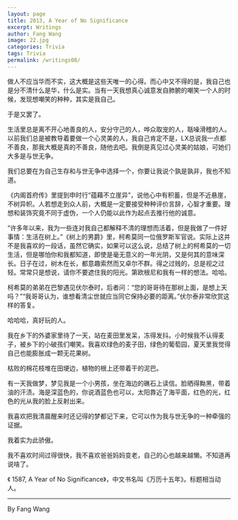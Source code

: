 ```yaml
---
layout: page
title: 2013, A Year of No Significance
excerpt: Writings
author: Fang Wang
image: 22.jpg
categories: Trivia
tags: Trivia
permalink: /writings08/
---
```


做人不应当华而不实，这大概是这些天唯一的心得。而心中又不得的是，我自己也是分不清什么是华，什么是实。当有一天我想真心诚意发自肺腑的嘲笑一个人的时候，发现想嘲笑的种种，其实是我自己。

于是又罢了。

生活里总是离不开心地善良的人，安分守己的人，哗众取宠的人，聒噪滑稽的人。以前我们总是被教导着要做一个心灵美的人，我自己肯定不是，LX总说我一点都不善良，那我大概是真的不善良，随他去吧。我倒是真见过心灵美的姑娘，可她们大多是与世无争。

我们总要在为自己生存和与世无争中选择一个，你要让我说个孰是孰非，我也不知道。

《内阁首府传》里提到申时行“蕴藉不立崖异”，说他心中有积蓄，但是不近悬崖，不树异帜。人若想走到众人前，大概是一定要接受种种评价言辞，心智才重要。理想和装饰究竟不同于虚伪，一个人仍能以此作为起点去推行他的诚意。   

“许多年以来，我为一些连对我自己都解释不清的理想而活着，但是我做了一件好事情：生活在树上。”《树上的男爵》里，柯希莫同一位俄罗斯军官说。实际上这并不是我喜欢的一段话，虽然它确实，如果可以这么说，总结了树上的柯希莫的一切生活，但是哪怕你和我都知道，即使是毫无意义的一年光阴，又是何其的意味深长。日子在过，树木在长，都意趣索然而又卓尔不群。得之过贱的，总是视之过轻。常常只是想说，请你不要遮住我的阳光。第欧根尼和我有一样的想法。哈哈。

柯希莫的弟弟在巴黎遇见伏尔泰时，后者问：“您的哥哥待在那树上面，是想上天吗？”“我哥哥认为，谁想看清尘世就应当同它保持必要的距离。”伏尔泰非常欣赏这样的答复。

哈哈哈，真好玩的人。

我在乡下的外婆家里待了一天，站在麦田里发呆，冻得发抖。小时候我不认得麦子，被乡下的小破孩们嘲笑。我喜欢绿色的麦子田，绿色的葡萄园，夏天里我觉得自己也能膨胀成一颗无花果树。

枯败的棉花枝堆在田埂边，植物的根上还带着干的泥巴。

有一天我做梦，梦见我是一个小男孩，坐在海边的礁石上读信。脸晒得黝黑，带着油的汗渍。海是深蓝色的，你说酒蓝色也可以，太阳靠近了海平面，红色的光，红色的光从我的脸上反射出来。

我喜欢把我清晨醒来时还记得的梦都记下来，它可以作为我与世无争的一种牵强的证据。

我着实为此骄傲。

我不喜欢时间过得很快，我不喜欢爸爸妈妈变老，自己的心也越来越懒。不知道再说啥了。

《 1587, A Year of No Significance》，中文书名叫《万历十五年》。标题相当动人。



****

By Fang Wang